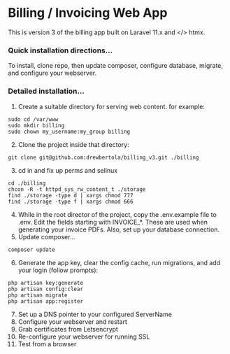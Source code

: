 # Billing / Invoicing Web App

This is version 3 of the billing app built on Laravel 11.x and </> htmx.

### Quick installation directions...
To install, clone repo, then update composer, configure database, migrate, and configure your webserver.  

### Detailed installation...
1. Create a suitable directory for serving web content. for example:
```
sudo cd /var/www
sudo mkdir billing
sudo chown my_username:my_group billing
``` 
2. Clone the project inside that directory:
```
git clone git@github.com:drewbertola/billing_v3.git ./billing
```
3. cd in and fix up perms and selinux
```
cd ./billing
chcon -R -t httpd_sys_rw_content_t ./storage
find ./storage -type d | xargs chmod 777
find ./storage -type f | xargs chmod 666
```
4. While in the root director of the project, copy the .env.example file to .env.  Edit the fields starting with INVOICE_*.  These are used when generating your invoice PDFs.  Also, set up your database connection.
5. Update composer...
```
composer update
```
6. Generate the app key, clear the config cache, run migrations, and add your login (follow prompts):
```
php artisan key:generate
php artisan config:clear
php artisan migrate
php artisan app:register
```
7. Set up a DNS pointer to your configured ServerName
8. Configure your webserver and restart
9. Grab certificates from Letsencrypt
10. Re-configure your webserver for running SSL
11. Test from a browser
